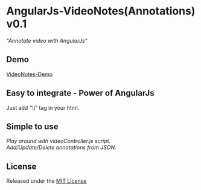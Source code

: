<h1>AngularJs-VideoNotes(Annotations) v0.1</h1>

<i>"Annotate video with AngularJs"</i>

<h2>Demo</h2>
<a href="https://htmlpreview.github.io/?https://github.com/rsvedpathak/VideoNotes/blob/master/index.html">VideoNotes-Demo</a>

<h2>Easy to integrate - Power of AngularJs</h2>
Just add <i>"\<videonote>\</videonote>"</i> tag in your html.

<h2>Simple to use</h2>
<i>
Play around with videoController.js script.<br>
Add/Update/Delete annotations from JSON.
</i>

<h2>License</h2>
Released under the <a href="http://opensource.org/licenses/MIT">MIT License</a>
